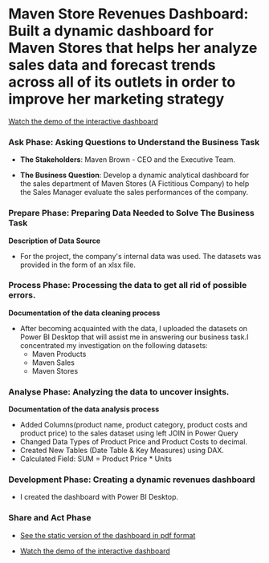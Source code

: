 # Maven Store Revenues Dashboard: Built a dynamic dashboard for Maven Stores that helps her analyze sales data and forecast trends across all of its outlets in order to improve her marketing strategy
[Watch the demo of the interactive dashboard](https://youtu.be/nSEOJgl-h2k)

### **Ask Phase: Asking Questions to Understand the Business Task** 
- **The Stakeholders**: Maven Brown - CEO and the Executive Team.

- **The Business Question**:  Develop a dynamic analytical dashboard for the sales department of Maven Stores (A Fictitious Company) to help the Sales Manager evaluate the sales performances of the company.

### **Prepare Phase: Preparing Data Needed to Solve The Business Task** 
**Description of Data Source**
- For the project, the company's internal data was used. The datasets was provided in the form of an xlsx file. 


### **Process Phase: Processing the data to get all rid of possible errors.** 
**Documentation of the data cleaning process**

- After becoming acquainted with the data, I uploaded the datasets on Power BI Desktop that will assist me in answering our business       task.I concentrated my investigation on the following datasets:
  -  Maven Products
  -  Maven Sales
  -  Maven Stores
 
 ### **Analyse Phase: Analyzing the data to uncover insights.** 
 **Documentation of the data analysis process**
 - Added Columns(product name, product category, product costs and product price) to the sales dataset using left JOIN in Power Query
 - Changed Data Types of Product Price and Product Costs to decimal.
 - Created New Tables (Date Table & Key Measures) using DAX.
 - Calculated Field: SUM = Product Price * Units
 
 ### **Development Phase: Creating a dynamic revenues dashboard** 
 - I created the dashboard with Power BI Desktop.

 
 ### **Share and Act Phase** 
 - [See the static version of the dashboard in pdf format](https://github.com/TolulopeOyejide/DataAnalysisProject_3/blob/main/Maven%20Sales%20Analytics%20DashBoard.pdf)

- [Watch the demo of the interactive dashboard](https://youtu.be/nSEOJgl-h2k)

 
